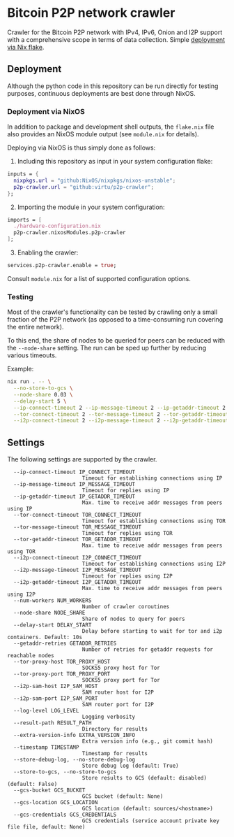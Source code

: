# Bitcoin P2P network crawler

Crawler for the Bitcoin P2P network with IPv4, IPv6, Onion and I2P support with a
comprehensive scope in terms of data collection. Simple [deployment via Nix
flake](#deployment).

## Deployment

Although the python code in this repository can be run directly for testing purposes,
continuous deployments are best done through NixOS.

### Deployment via NixOS

In addition to package and development shell outputs, the `flake.nix` file also
provides an NixOS module output (see `module.nix` for details).

Deploying via NixOS is thus simply done as follows:

1. Including this repository as input in your system configuration flake:

```nix
inputs = {
  nixpkgs.url = "github:NixOS/nixpkgs/nixos-unstable";
  p2p-crawler.url = "github:virtu/p2p-crawler";
};
  ```

2. Importing the module in your system configuration:

```nix
imports = [
  ./hardware-configuration.nix
  p2p-crawler.nixosModules.p2p-crawler
];
```

3. Enabling the crawler:

```nix
services.p2p-crawler.enable = true;
```

Consult `module.nix` for a list of supported configuration options.

### Testing

Most of the crawler's functionality can be tested by crawling only a small fraction of
the P2P network (as opposed to a time-consuming run covering the entire network).

To this end, the share of nodes to be queried for peers can be reduced with the
`--node-share` setting. The run can be sped up further by reducing various timeouts.

Example:

```bash
nix run . -- \
  --no-store-to-gcs \
  --node-share 0.03 \
  --delay-start 5 \
  --ip-connect-timeout 2 --ip-message-timeout 2 --ip-getaddr-timeout 2 \
  --tor-connect-timeout 2 --tor-message-timeout 2 --tor-getaddr-timeout 2 \
  --i2p-connect-timeout 2 --i2p-message-timeout 2 --i2p-getaddr-timeout 2
```

## Settings

The following settings are supported by the crawler.

```text
  --ip-connect-timeout IP_CONNECT_TIMEOUT
                        Timeout for establishing connections using IP
  --ip-message-timeout IP_MESSAGE_TIMEOUT
                        Timeout for replies using IP
  --ip-getaddr-timeout IP_GETADDR_TIMEOUT
                        Max. time to receive addr messages from peers using IP
  --tor-connect-timeout TOR_CONNECT_TIMEOUT
                        Timeout for establishing connections using TOR
  --tor-message-timeout TOR_MESSAGE_TIMEOUT
                        Timeout for replies using TOR
  --tor-getaddr-timeout TOR_GETADDR_TIMEOUT
                        Max. time to receive addr messages from peers using TOR
  --i2p-connect-timeout I2P_CONNECT_TIMEOUT
                        Timeout for establishing connections using I2P
  --i2p-message-timeout I2P_MESSAGE_TIMEOUT
                        Timeout for replies using I2P
  --i2p-getaddr-timeout I2P_GETADDR_TIMEOUT
                        Max. time to receive addr messages from peers using I2P
  --num-workers NUM_WORKERS
                        Number of crawler coroutines
  --node-share NODE_SHARE
                        Share of nodes to query for peers
  --delay-start DELAY_START
                        Delay before starting to wait for tor and i2p containers. Default: 10s
  --getaddr-retries GETADDR_RETRIES
                        Number of retries for getaddr requests for reachable nodes
  --tor-proxy-host TOR_PROXY_HOST
                        SOCKS5 proxy host for Tor
  --tor-proxy-port TOR_PROXY_PORT
                        SOCKS5 proxy port for Tor
  --i2p-sam-host I2P_SAM_HOST
                        SAM router host for I2P
  --i2p-sam-port I2P_SAM_PORT
                        SAM router port for I2P
  --log-level LOG_LEVEL
                        Logging verbosity
  --result-path RESULT_PATH
                        Directory for results
  --extra-version-info EXTRA_VERSION_INFO
                        Extra version info (e.g., git commit hash)
  --timestamp TIMESTAMP
                        Timestamp for results
  --store-debug-log, --no-store-debug-log
                        Store debug log (default: True)
  --store-to-gcs, --no-store-to-gcs
                        Store results to GCS (default: disabled) (default: False)
  --gcs-bucket GCS_BUCKET
                        GCS bucket (default: None)
  --gcs-location GCS_LOCATION
                        GCS location (default: sources/<hostname>)
  --gcs-credentials GCS_CREDENTIALS
                        GCS credentials (service account private key file file, default: None)
```
